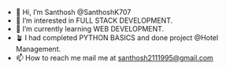 - 👋 Hi, I’m Santhosh @SanthoshK707
- 👀 I’m interested in FULL STACK DEVELOPMENT.
- 🌱 I’m currently learning WEB DEVELOPMENT.
- 🪴 I had completed PYTHON BASICS and done project @Hotel Management.
- 📫 How to reach me mail me at santhosh2111995@gmail.com
